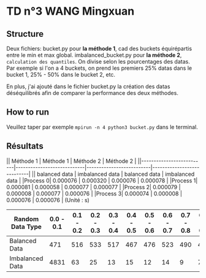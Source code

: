 # TD n°3 WANG Mingxuan
## Structure
Deux fichiers:
bucket.py pour **la méthode 1**, cad des buckets équirépartis entre le min et max global.
imbalanced_bucket.py pour **la méthode 2**, `calculation des quantiles`. On divise selon les pourcentages des datas. Par exemple si l'on a 4 buckets, on prend les premiers 25% datas dans le bucket 1, 25% - 50% dans le bucket 2, etc.

En plus, j'ai ajouté dans le fichier bucket.py la création des datas déséquilibrés afin de comparer la performance des deux méthodes.

## How to run
Veuillez taper par exemple `mpirun -n 4 python3 bucket.py` dans le terminal.

## Résultats

|| Méthode 1 | Méthode 1 | Méthode 2 | Méthode 2 |
||--------------------------|----------------------------|--------------------------|----------------------------|
|| balanced data            | imbalanced data            | balanced data            | imbalanced data            |
|Process 0| 0.000076                 | 0.000320                   | 0.000076                 | 0.000078                   |
|Process 1| 0.000081                 | 0.000058                   | 0.000077                 | 0.000077                   |
|Process 2| 0.000079                 | 0.000008                   | 0.000077                 | 0.000076                   |
|Process 3| 0.000074                 | 0.000008                   | 0.000076                 | 0.000076                   |
(Unité : s)

| Random Data Type  | 0.0 - 0.1 | 0.1 - 0.2 | 0.2 - 0.3 | 0.3 - 0.4 | 0.4 - 0.5 | 0.5 - 0.6 | 0.6 - 0.7 | 0.7 - 0.8 | 0.8 - 0.9 | 0.9 - 1.0 |
|------------------|-----------|-----------|-----------|-----------|-----------|-----------|-----------|-----------|-----------|-----------|
| Balanced Data| 471       | 516       | 533       | 517       | 467       | 476       | 523       | 490       | 491       | 516       |
| Imbalanced Data| 4831     | 63        | 25        | 13        | 15        | 12        | 14        | 9         | 7         | 11        |
